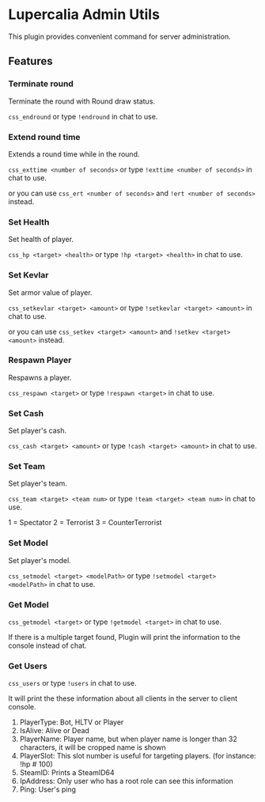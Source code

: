 # Lupercalia Admin Utils

This plugin provides convenient command for server administration.

## Features

### Terminate round

Terminate the round with Round draw status.

`css_endround` or type `!endround` in chat to use.


### Extend round time

Extends a round time while in the round.

`css_exttime <number of seconds>` or type `!exttime <number of seconds>` in chat to use.

or you can use `css_ert <number of seconds>` and `!ert <number of seconds>` instead.


### Set Health

Set health of player.

`css_hp <target> <health>` or type `!hp <target> <health>` in chat to use.


### Set Kevlar

Set armor value of player.

`css_setkevlar <target> <amount>` or type `!setkevlar <target> <amount>` in chat to use.

or you can use `css_setkev <target> <amount>` and `!setkev <target> <amount>` instead.


### Respawn Player

Respawns a player.

`css_respawn <target>` or type `!respawn <target>` in chat to use.


### Set Cash

Set player's cash.

`css_cash <target> <amount>` or type `!cash <target> <amount>` in chat to use.


### Set Team

Set player's team.

`css_team <target> <team num>` or type `!team <target> <team num>` in chat to use.

1 = Spectator
2 = Terrorist
3 = CounterTerrorist


### Set Model

Set player's model.

`css_setmodel <target> <modelPath>` or type `!setmodel <target> <modelPath>` in chat to use.

### Get Model

`css_getmodel <target>` or type `!getmodel <target>` in chat to use.

If there is a multiple target found, Plugin will print the information to the console instead of chat. 


### Get Users

`css_users` or type `!users` in chat to use.

It will print the these information about all clients in the server to client console.

1. PlayerType: Bot, HLTV or Player
2. IsAlive: Alive or Dead
3. PlayerName: Player name, but when player name is longer than 32 characters, it will be cropped name is shown
4. PlayerSlot: This slot number is useful for targeting players. (for instance: !hp #<slotNumber> 100)
5. SteamID: Prints a SteamID64
6. IpAddress: Only user who has a root role can see this information
7. Ping: User's ping